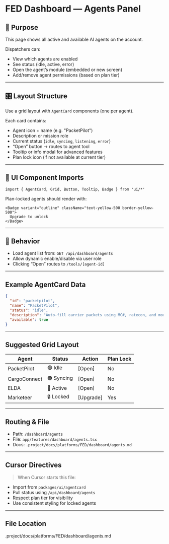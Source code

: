 # FED Dashboard — Agents Panel

## 🧠 Purpose

This page shows all active and available AI agents on the account.

Dispatchers can:
- View which agents are enabled
- See status (idle, active, error)
- Open the agent’s module (embedded or new screen)
- Add/remove agent permissions (based on plan tier)

---

## 🎛️ Layout Structure

Use a grid layout with `AgentCard` components (one per agent).

Each card contains:

- Agent icon + name (e.g. "PacketPilot")
- Description or mission role
- Current status (`idle`, `syncing`, `listening`, `error`)
- “Open” button → routes to agent tool
- Tooltip or info modal for advanced features
- Plan lock icon (if not available at current tier)

---

## 🧱 UI Component Imports

```tsx
import { AgentCard, Grid, Button, Tooltip, Badge } from 'ui/*'
````

Plan-locked agents should render with:

```tsx
<Badge variant="outline" className="text-yellow-500 border-yellow-500">
  Upgrade to unlock
</Badge>
```

---

## 🧭 Behavior

* Load agent list from:
  `GET /api/dashboard/agents`
* Allow dynamic enable/disable via user role
* Clicking “Open” routes to `/tools/[agent-id]`

---

## Example AgentCard Data

```json
{
  "id": "packetpilot",
  "name": "PacketPilot",
  "status": "idle",
  "description": "Auto-fill carrier packets using MC#, ratecon, and more.",
  "available": true
}
```

---

## Suggested Grid Layout

| Agent        | Status     | Action     | Plan Lock |
| ------------ | ---------- | ---------- | --------- |
| PacketPilot  | 🟢 Idle    | \[Open]    | No        |
| CargoConnect | 🟠 Syncing | \[Open]    | No        |
| ELDA         | 🔵 Active  | \[Open]    | No        |
| Marketeer    | 🔒 Locked  | \[Upgrade] | Yes       |

---

## Routing & File

* Path: `/dashboard/agents`
* File: `app/features/dashboard/agents.tsx`
* Docs: `.project/docs/platforms/FED/dashboard/agents.md`

---

## Cursor Directives

> When Cursor starts this file:

* Import from `packages/ui/agentcard`
* Pull status using `/api/dashboard/agents`
* Respect plan tier for visibility
* Use consistent styling for locked agents

---

## File Location
.project/docs/platforms/FED/dashboard/agents.md